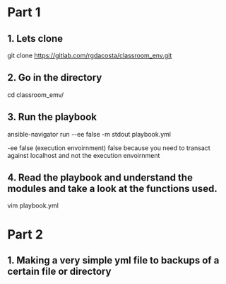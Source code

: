 # Part 1
## 1. Lets clone 
git clone https://gitlab.com/rgdacosta/classroom_env.git

## 2. Go in the directory
cd classroom_emv/

## 3. Run the playbook
ansible-navigator run --ee false -m stdout playbook.yml

-ee false (execution envoirnment) false because you need to transact against localhost and not the execution envoirnment

## 4. Read the playbook and understand the modules and take a look at the functions used.
vim playbook.yml

# Part 2
## 1. Making a very simple yml file to backups of a certain file or directory

